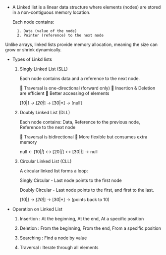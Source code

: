 
- A Linked list is a linear data structure where elements (nodes) are stored in a non-contiguous memory location. 

    Each node contains: 

        1. Data (value of the node)
        2. Pointer (reference) to the next node 

Unlike arrays, linked lists provide memory allocation, meaning the size can grow or shrink dynamically. 

- Types of Linkd lists 

    1. Singly Linked List (SLL)

        Each node contains data and a reference to the next node. 

        🔹 Traversal is one-directional (forward only)
        🔹 Insertion & Deletion are efficient 
        🔹 Better accessing of elements  

        [10|*] → [20|*] → [30|*] → [null]


    2. Doubly Linked List (DLL)

        Each node contains: Data, Reference to the previous node, Reference to the next node 

        🔹 Traversal is bidirectional 
        🔹 More flexible but consumes extra memory 

        null ← [10|*|*] ↔ [20|*|*] ↔ [30|*|*] → null


    3. Circular Linked List (CLL)

        A circular linked list forms a loop: 

        Singly Circular - Last node points to the first node 

        Doubly Circular - Last node points to the first, and first to the last. 

         [10|*] → [20|*] → [30|*] → (points back to 10)


- Operation on Linked List 

    1. Insertion : At the beginning, At the end, At a specific position 

    2. Deletion : From the beginning, From the end, From a specific position 

    3. Searching : Find a node by value 

    4. Traversal : Iterate through all elements 
